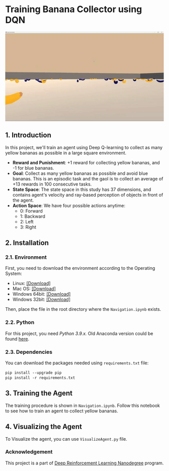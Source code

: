 # Training Banana Collector using DQN

![](Images/Trained_Banana_Collector.gif)

## 1. Introduction
In this project, we'll train an agent using Deep Q-learning to collect as many yellow bananas 
as possible in a large square environment.

* __Reward and Punishment__: +1 reward for collecting yellow bananas, and -1 for blue bananas.
* __Goal__: Collect as many yellow bananas as possible and avoid blue bananas. This is an episodic
task and the gaol is to collect an average of +13 rewards in 100 consecutive tasks.
* __State Space__: The state space in this study has 37 dimensions, and contains agent's velocity
and ray-based perception of objects in front of the agent.
* __Action Space__: We have four possible actions anytime:
  * 0: Forward
  * 1: Backward 
  * 2: Left
  * 3: Right


## 2. Installation

### 2.1. Environment
First, you need to download the environment according to the Operating System:
* Linux: [[Download]](https://s3-us-west-1.amazonaws.com/udacity-drlnd/P1/Banana/Banana_Linux.zip)
* Mac OS: [[Download]](https://s3-us-west-1.amazonaws.com/udacity-drlnd/P1/Banana/Banana.app.zip)
* Windows 64bit: [[Download]](https://s3-us-west-1.amazonaws.com/udacity-drlnd/P1/Banana/Banana_Windows_x86_64.zip)
* Windows 32bit: [[Download]](https://s3-us-west-1.amazonaws.com/udacity-drlnd/P1/Banana/Banana_Windows_x86_64.zip)

Then, place the file in the root directory where the `Navigation.ipynb` exists. 


### 2.2. Python
For this project, you need _Python 3.9.x._ Old Anaconda version could be found 
[here](https://repo.anaconda.com/archive/).


### 2.3. Dependencies
You can download the packages needed using `requirements.txt` file:

```
pip install --upgrade pip
pip install -r requirements.txt
```

## 3. Training the Agent

The training procedure is shown in `Navigation.ipynb`. Follow this notebook to 
see how to train an agent to collect yellow bananas.

## 4. Visualizing the Agent
To Visualize the agent, you can use `VisualizeAgent.py` file.
















### Acknowledgement
This project is a part of
[Deep Reinforcement Learning Nanodegree](https://www.udacity.com/course/deep-reinforcement-learning-nanodegree--nd893) program.
